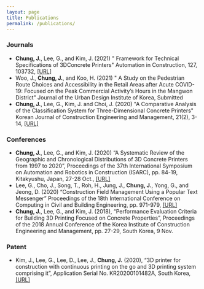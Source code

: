 ```yaml
---
layout: page
title: Publications
permalink: /publications/
---
```


### **Journals**
* **Chung, J.**, Lee, G., and Kim, J. (2021) " Framework for Technical Specifications of 3DConcrete Printers" Automation in Construction, 127, 103732, [[URL]](https://doi.org/10.1016/j.autcon.2021.103732)
* Woo, J., **Chung, J.**, and Koo, H. (2021) " A Study on the Pedestrian Route Choices and Accessibility in the Retail Areas after Acute COVID-19: Focused on the Peak Commercial Activity’s Hours in the Mangwon District" Journal of the Urban Design Institute of Korea, Submitted
* **Chung, J.**, Lee, G., Kim, J. and Choi, J. (2020) "A Comparative Analysis of the Classification System for Three-Dimensional Concrete Printers" Korean Journal of Construction Engineering and Management, 21(2), 3-14, [[URL]](https://doi.org/10.6106/KJCEM.2020.21.2.003)


### **Conferences**
* **Chung, J.**, Lee, G., and Kim, J. (2020) “A Systematic Review of the Geographic and Chronological Distributions of 3D Concrete Printers from 1997 to 2020”, Proceedings of the 37th International Symposium on Automation and Robotics in Construction (ISARC), pp. 84-19, Kitakyushu, Japan, 27-28 Oct., [[URL]](https://doi.org/10.22260/ISARC2020/0014)
* Lee, G., Cho, J., Song, T., Roh, H., Jung, J., **Chung, J.**, Yong, G., and Jeong, D. (2020) “Construction Field Management Using a Popular Text Messenger” Proceedings of the 18th International Conference on Computing in Civil and Building Engineering, pp. 971-979, [[URL]](https://doi.org/10.1007/978-3-030-51295-8_67)
* **Chung, J.**, Lee, G., and Kim, J. (2018), “Performance Evaluation Criteria for Building 3D Printing Focused on Concrete Properties”, Proceedings of the 2018 Annual Conference of the Korea Institute of Construction Engineering and Management, pp. 27-29, South Korea, 9 Nov.

### **Patent**
* Kim, J., Lee, G., Lee, D., Lee, J., **Chung, J.** (2020), “3D printer for construction with continuous printing on the go and 3D printing system comprising it”, Application Serial No. KR20200101482A, South Korea, [[URL]](https://patents.google.com/patent/KR20200101482A/ko)
